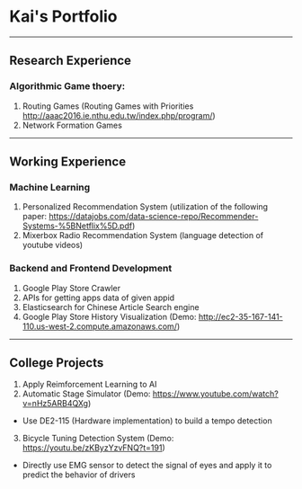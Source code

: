 
# Kai's Portfolio
---
## Research Experience
### Algorithmic Game thoery:
1. Routing Games (Routing Games with Priorities http://aaac2016.ie.nthu.edu.tw/index.php/program/)
2. Network Formation Games
---
## Working Experience
### Machine Learning
1. Personalized Recommendation System (utilization of the following paper: https://datajobs.com/data-science-repo/Recommender-Systems-%5BNetflix%5D.pdf)
2. Mixerbox Radio Recommendation System (language detection of youtube videos)

### Backend and Frontend Development
1. Google Play Store Crawler
2. APIs for getting apps data of given appid
3. Elasticsearch for Chinese Article Search engine
4. Google Play Store History Visualization (Demo: http://ec2-35-167-141-110.us-west-2.compute.amazonaws.com/)

---
## College Projects
1. Apply Reimforcement Learning to AI
2. Automatic Stage Simulator (Demo: https://www.youtube.com/watch?v=nHz5ARB4QXg)
  * Use DE2-115 (Hardware implementation) to build a tempo detection
3. Bicycle Tuning Detection System (Demo: https://youtu.be/zKByzYzvFNQ?t=191)
  * Directly use EMG sensor to detect the signal of eyes and apply it to predict the behavior of drivers
